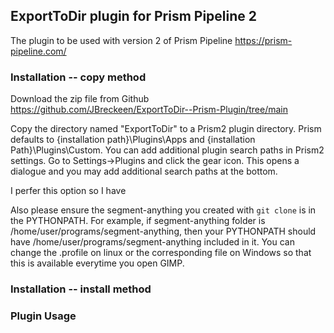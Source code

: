 ## ExportToDir plugin for Prism Pipeline 2
The plugin to be used with version 2 of Prism Pipeline 
https://prism-pipeline.com/


### Installation -- copy method
Download the zip file from Github https://github.com/JBreckeen/ExportToDir--Prism-Plugin/tree/main

Copy the directory named "ExportToDir" to a Prism2 plugin directory.  Prism defaults to {installation path}\Plugins\Apps and {installation Path}\Plugins\Custom.  You can add additional plugin search paths in Prism2 settings.  Go to Settings->Plugins and click the gear icon.  This opens a dialogue and you may add additional search paths at the bottom.

I perfer this option so I have 

Also please ensure the segment-anything you created with `git clone` is in the PYTHONPATH. For example, if segment-anything folder is /home/user/programs/segment-anything, then your PYTHONPATH should have /home/user/programs/segment-anything included in it. You can change the .profile on linux or the corresponding file on Windows so that this is available everytime you open GIMP.

### Installation -- install method


### Plugin Usage

  
